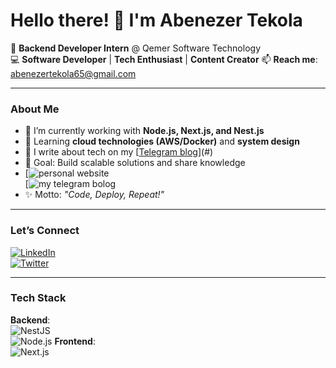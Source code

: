 # Hello there! 👋 I'm Abenezer Tekola

🚀 **Backend Developer Intern** @ Qemer Software Technology  
💻 **Software Developer** | **Tech Enthusiast** | **Content Creator**
📫 **Reach me**: abenezertekola65@gmail.com  

---

### **About Me**  
- 🔭 I’m currently working with **Node.js, Next.js, and Nest.js**  
- 🌱 Learning **cloud technologies (AWS/Docker)** and **system design**  
- 📝 I write about tech on my [[Telegram blog](https://t.me/abtech_hub)](#)  
- 🎯 Goal: Build scalable solutions and share knowledge
- [![personal website](https://abenezertekola.netlify.app/)  
[![my telegram bolog](https://t.me/abtech_hub)    
- ✨ Motto: *"Code, Deploy, Repeat!"*  

---

### **Let’s Connect**  
[![LinkedIn](<img width="167" height="148" alt="aben" src="https://github.com/user-attachments/assets/d71ee985-e5c4-4400-b6fd-611fc1df835b" />
)](https://www.linkedin.com/in/abenezer-tekola-69b59536b?utm_source=share&utm_campaign=share_via&utm_content=profile&utm_medium=android_app)  
[![Twitter](<img width="176" height="148" alt="x" src="https://github.com/user-attachments/assets/87409e80-ffe3-413b-9107-d2b12d79f1e9" />
)](@ApparoT30142)  

---

### **Tech Stack**  
**Backend**:  
  ![NestJS](![nestjs](https://github.com/user-attachments/assets/419c44a5-7014-4862-9ddd-c495f361f41e)
)  
![Node.js](![node](https://github.com/user-attachments/assets/5340c1da-83ae-4155-b543-95509f9e2724)
)
**Frontend**:  
![Next.js](<img width="225" height="225" alt="download" src="https://github.com/user-attachments/assets/0ac415b8-282f-4495-bac8-127dea5647c3" />
)  

  

